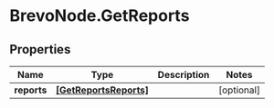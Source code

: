 # BrevoNode.GetReports

## Properties
Name | Type | Description | Notes
------------ | ------------- | ------------- | -------------
**reports** | [**[GetReportsReports]**](GetReportsReports.md) |  | [optional] 


